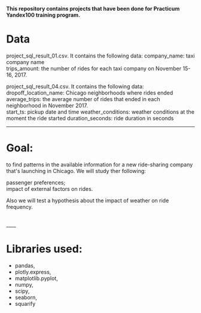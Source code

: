 **This repository contains projects that have been done for Practicum Yandex100 training program.**

# Data
project_sql_result_01.csv. It contains the following data:
company_name: taxi company name<br>
trips_amount: the number of rides for each taxi company on November 15-16, 2017.<br>

project_sql_result_04.csv. It contains the following data:<br>
dropoff_location_name: Chicago neighborhoods where rides ended<br>
average_trips: the average number of rides that ended in each neighborhood in November 2017.<br>
start_ts: pickup date and time
weather_conditions: weather conditions at the moment the ride started
duration_seconds: ride duration in seconds
____

# Goal:
to find patterns in the available information for a new ride-sharing company that's launching in Chicago. We will study ther following:

passenger preferences;<br>
impact of external factors on rides.<br>

Also we will test a hypothesis about the impact of weather on ride frequency.<br>

<br>
____

# Libraries used:
- pandas, 
- plotly.express,
- matplotlib.pyplot,
- numpy, 
- scipy, 
- seaborn, 
- squarify 